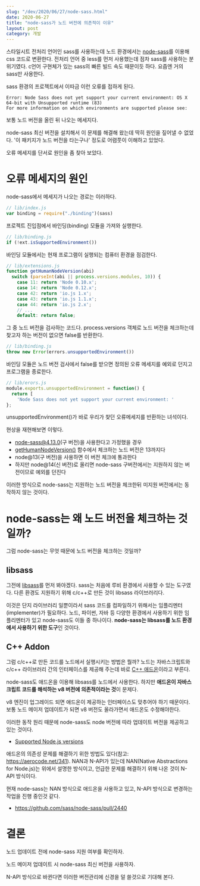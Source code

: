 ```yaml
---
slug: "/dev/2020/06/27/node-sass.html"
date: 2020-06-27
title: "node-sass가 노드 버전에 의존적이 이유"
layout: post
category: 개발
---
```


스타일시트 전처리 언어인 sass를 사용하는데 노드 환경에서는 [node-sass](https://github.com/sass/node-sass)를 이용해 css 코드로 변환한다.
전처리 언어 중 less를 먼저 사용했는데 점차 sass를 사용하는 분위기였다.
c언어 구현체가 있는 sass의 빠른 빌드 속도 때문이듯 하다.
요즘엔 거의 sass만 사용한다.

sass 환경의 프로젝트에서 이따금 이런 오류를 접하게 된다.

```
Error: Node Sass does not yet support your current environment: OS X 64-bit with Unsupported runtime (83)
For more information on which environments are supported please see:
```

보통 노드 버전을 올린 뒤 나오는 메세지다.

node-sass 최신 버전을 설치해서 이 문제를 해결해 왔는데 딱히 원인을 짚어낼 수 없었다.
'이 패키지가 노드 버전을 타는구나' 정도로 어렴풋이 이해하고 있었다.

오류 메세지를 단서로 원인을 좀 찾아 보았다.

# 오류 메세지의 원인

node-sass에서 메세지가 나오는 경로는 이러하다.

```js
// lib/index.js
var binding = require("./binding")(sass)
```

프로젝트 진입점에서 바인딩(binding) 모듈을 가져와 실행한다.

```js
// lib/binding.js
if (!ext.isSupportedEnvironment())
```

바인딩 모듈에서는 현재 프로그램이 실행되는 컴퓨터 환경을 점검한다.

```js
// lib/extensions.js
function getHumanNodeVersion(abi)
  switch (parseInt(abi || process.versions.modules, 10)) {
    case 11: return 'Node 0.10.x';
    case 14: return 'Node 0.12.x';
    case 42: return 'io.js 1.x';
    case 43: return 'io.js 1.1.x';
    case 44: return 'io.js 2.x';
    // ...
    default: return false;
```

그 중 노드 버전을 검사하는 코드다.
process.versions 객체로 노드 버전을 체크하는데 찾고자 하는 버전이 없으면 false를 반환한다.

```js
// lib/binding.js
throw new Error(errors.unsupportedEnvironment())
```

바인딩 모듈은 노드 버전 검사에서 false를 받으면 정의된 오류 메세지를 예외로 던지고 프로그램을 종료한다.

```js
// lib/erors.js
module.exports.unsupportedEnvironment = function() {
  return [
    'Node Sass does not yet support your current environment: '
};
```

unsupportedEnvironment()가 바로 우리가 찾던 오류메세지를 반환하는 녀석이다.

현상을 재현해보면 이렇다.

- node-sass@4.13.0(구 버전)을 사용한다고 가정했을 경우
- [getHumanNodeVersion()](https://github.com/sass/node-sass/blob/v4.13.0/lib/extensions.js#L81) 함수에서 체크하는 노드 버전은 13까지다
- node@13(구 버전)을 사용하면 이 버전 체크에 통과한다
- 하지만 node@14(신 버전)로 올리면 node-sass 구버전에서는 지원하지 않는 버전이므로 예외를 던진다

이러한 방식으로 node-sass는 지원하는 노드 버전을 체크한뒤 미지원 버전에서는 동작하지 않는 것이다.

# node-sass는 왜 노드 버전을 체크하는 것일까?

그럼 node-sass는 무엇 때문에 노드 버전을 체크하는 것일까?

## libsass

그전에 [libsass](https://sass-lang.com/libsass)를 먼저 봐야겠다.
sass는 처음에 루비 환경에서 사용할 수 있는 도구였다.
다른 환경도 지원하기 위해 c/c++로 만든 것이 libsass 라이브러리다.

이것은 단지 라이브러리 일뿐이라서 sass 코드를 컴파일하기 위해서는 임플리멘터(implementer)가 필요하다.
노드, 파이썬, 자바 등 다양한 환경에서 사용하기 위한 임플리멘터가 있고 node-sass도 이들 중 하나이다.
**node-sass는 libsass를 노드 환경에서 사용하기 위한 도구**인 것이다.

## C++ Addon

그럼 c/c++로 만든 코드를 노드에서 실행시키는 방법은 뭘까?
노드는 자바스크립트와 c/c++ 라이브러리 간의 인터페이스를 제공해 주는데 바로 [C++ 애드온](https://nodejs.org/api/addons.html)이라고 부른다.

node-sass도 애드온을 이용해 libsass를 노드에서 사용한다.
하지만 **애드온이 자바스크립트 코드를 해석하는 v8 버전에 의존적이라는 것**이 문제다.

v8 엔진이 업그레이드 되면 애드온이 제공하는 인터페이스도 맞추어야 하기 때문이다.
보통 노드 메이저 업데이트가 되면 v8 버전도 올라가면서 애드온도 수정해야한다.

이러한 동작 원리 때문에 node-sass도 node 버전에 따라 업데이트 버전을 제공하고 있는 것이다.

- [Supported Node.js versions](https://github.com/sass/node-sass/#supported-nodejs-versions-vary-by-release-please-consult-the-releases-page-below-is-a-quick-guide-for-minimum-support)

애드온의 의존성 문제를 해결하기 위한 방법도 있다(참고: https://aerocode.net/341).
NAN과 N-API가 있는데 NAN(Native Abstractions for Node.js)는 위에서 설명한 방식이고, 언급한 문제를 해결하기 위해 나온 것이 N-API 방식이다.

현재 node-sass는 NAN 방식으로 애드온을 사용하고 있고, N-API 방식으로 변경하는 작업을 진행 중인것 같다.

- https://github.com/sass/node-sass/pull/2440

# 결론

노드 업데이트 전에 node-sass 지원 여부를 확인하자.

노드 메이저 업데이트 시 node-sass 최신 버전을 사용하자.

N-API 방식으로 바뀐다면 이러한 버전관리에 신경을 덜 쓸것으로 기대해 본다.
